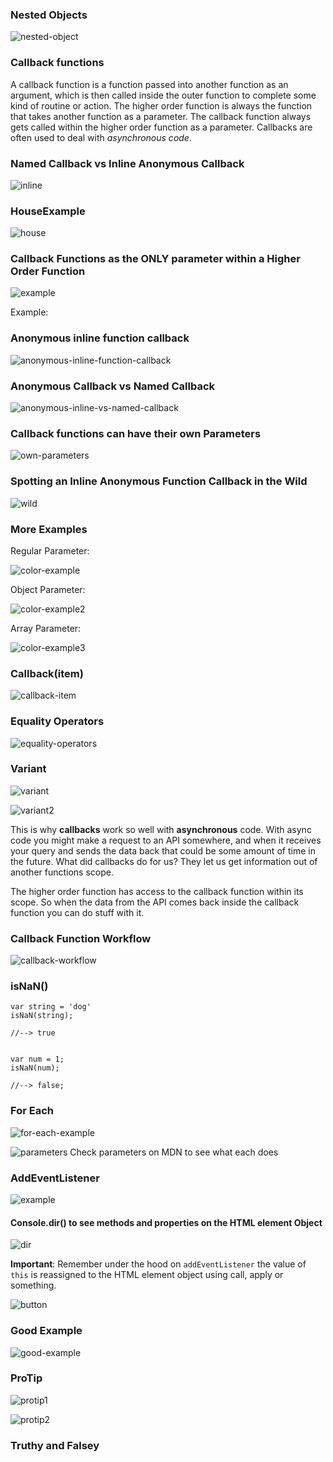### Nested Objects

![nested-object](http://imgur.com/JXmv5Ah.png)
  
### Callback functions
  
A callback function is a function passed into another function as an argument, which is then called inside the outer function to complete some kind of routine or action. The higher order function is always the function that takes another function as a parameter. The callback function always gets called within the higher order function as a parameter. Callbacks are often used to deal with *asynchronous code*.

### Named Callback vs Inline Anonymous Callback 

![inline](http://imgur.com/7SefXfO.png)


### HouseExample

![house](http://imgur.com/S6rwsib.png)


### Callback Functions as the ONLY parameter within a Higher Order Function

![example](http://imgur.com/U8uFeIZ.png)

Example:

### Anonymous inline function callback
  
![anonymous-inline-function-callback](http://imgur.com/u0GgT6n.png)


### Anonymous Callback vs Named Callback 

![anonymous-inline-vs-named-callback](http://imgur.com/Tci3Ggu.png)


### Callback functions can have their own Parameters

![own-parameters](http://imgur.com/3zEydcd.png)


### Spotting an Inline Anonymous Function Callback in the Wild

![wild](http://imgur.com/dEnvVlf.png)


### More Examples

Regular Parameter: 

![color-example](http://imgur.com/v58SzKh.png)

Object Parameter: 

![color-example2](http://i.imgur.com/DOpfudo.png)

Array Parameter: 

![color-example3](http://imgur.com/DOpfudo.png)

### Callback(item)

![callback-item](http://imgur.com/UFQjhQk.png)

### Equality Operators

![equality-operators](http://imgur.com/rpgIUqB.png)

### Variant

![variant](http://imgur.com/0df8crS.png)

![variant2](http://imgur.com/VepzS7z.png)

This is why **callbacks** work so well with **asynchronous** code. With async code you might make a request to an API somewhere, and when it receives your query and sends the data back that could be some amount of time in the future. What did callbacks do for us? They let us get information out of another functions scope. 

The higher order function has access to the callback function within its scope. So when the data from the API comes back inside the callback function you can do stuff with it. 

### Callback Function Workflow

![callback-workflow](http://imgur.com/ISoW7bV.png)

### isNaN()

```
var string = 'dog'
isNaN(string);

//--> true


var num = 1;
isNaN(num);

//--> false;
```

### For Each

![for-each-example](http://imgur.com/IyNIHwC.png)

![parameters](http://imgur.com/VAdnpnf.png)
Check parameters on MDN to see what each does 

### AddEventListener

![example](http://imgur.com/MT0kSLE.png)

#### Console.dir() to see methods and properties on the HTML element Object

![dir](http://imgur.com/OP50Bim.png)

**Important**: Remember under the hood on `addEventListener` the value of `this` is reassigned to the HTML element object using call, apply or something.

![button](http://imgur.com/9Bbolle.png)

### Good Example

![good-example](http://imgur.com/P6Emvgb.png)

### ProTip

![protip1](http://imgur.com/vInrEDA.png)

![protip2](http://imgur.com/YB9lPp9.png)


### Truthy and Falsey
